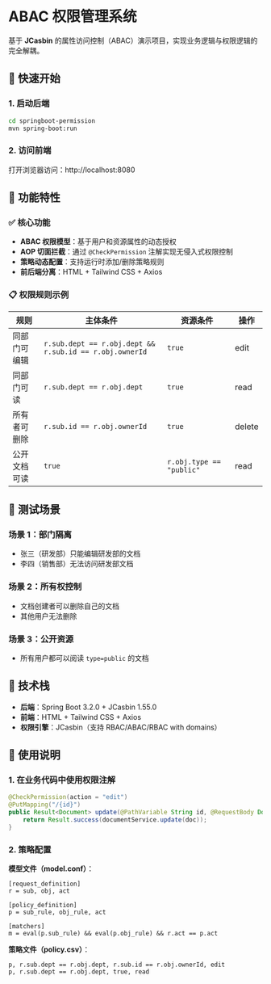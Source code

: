 # ABAC 权限管理系统

基于 **JCasbin** 的属性访问控制（ABAC）演示项目，实现业务逻辑与权限逻辑的完全解耦。

## 🚀 快速开始

### 1. 启动后端

```bash
cd springboot-permission
mvn spring-boot:run
```

### 2. 访问前端

打开浏览器访问：http://localhost:8080

## 🎯 功能特性

### ✅ 核心功能

- **ABAC 权限模型**：基于用户和资源属性的动态授权
- **AOP 切面拦截**：通过 `@CheckPermission` 注解实现无侵入式权限控制
- **策略动态配置**：支持运行时添加/删除策略规则
- **前后端分离**：HTML + Tailwind CSS + Axios

### 📋 权限规则示例

| 规则 | 主体条件 | 资源条件 | 操作 |
|------|---------|---------|------|
| 同部门可编辑 | `r.sub.dept == r.obj.dept && r.sub.id == r.obj.ownerId` | `true` | edit |
| 同部门可读 | `r.sub.dept == r.obj.dept` | `true` | read |
| 所有者可删除 | `r.sub.id == r.obj.ownerId` | `true` | delete |
| 公开文档可读 | `true` | `r.obj.type == "public"` | read |

## 🧪 测试场景

### 场景 1：部门隔离
- 张三（研发部）只能编辑研发部的文档
- 李四（销售部）无法访问研发部文档

### 场景 2：所有权控制
- 文档创建者可以删除自己的文档
- 其他用户无法删除

### 场景 3：公开资源
- 所有用户都可以阅读 `type=public` 的文档

## 🔧 技术栈

- **后端**：Spring Boot 3.2.0 + JCasbin 1.55.0
- **前端**：HTML + Tailwind CSS + Axios
- **权限引擎**：JCasbin（支持 RBAC/ABAC/RBAC with domains）

## 📝 使用说明

### 1. 在业务代码中使用权限注解

```java
@CheckPermission(action = "edit")
@PutMapping("/{id}")
public Result<Document> update(@PathVariable String id, @RequestBody Document doc) {
    return Result.success(documentService.update(doc));
}
```

### 2. 策略配置

**模型文件（model.conf）**：
```
[request_definition]
r = sub, obj, act

[policy_definition]
p = sub_rule, obj_rule, act

[matchers]
m = eval(p.sub_rule) && eval(p.obj_rule) && r.act == p.act
```

**策略文件（policy.csv）**：
```
p, r.sub.dept == r.obj.dept, r.sub.id == r.obj.ownerId, edit
p, r.sub.dept == r.obj.dept, true, read
```